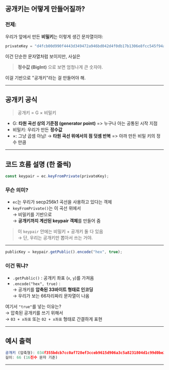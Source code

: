 ## 공개키는 어떻게 만들어질까?

### 전제:

우리가 앞에서 만든 **비밀키**는 이렇게 생긴 문자열이야:

```ts
privateKey = "d4fcb00d990f4443d349472a946bd042d4f0db17b1306e8fcc545f94a13c6fcb";
```

이건 단순한 문자열처럼 보이지만, 사실은

> **정수값 (BigInt)** 으로 보면 엄청나게 큰 숫자야.

이걸 기반으로 "공개키"라는 걸 만들어야 해.

---

## 공개키 공식

> 공개키 = G × 비밀키

- G: **타원 곡선 상의 기준점 (generator point)** => 누구나 아는 공통된 시작 지점
- 비밀키: 우리가 만든 **정수값**
- ×: 그냥 곱셈 아님! → **타원 곡선 위에서의 점 덧셈 반복** => 아까 만든 비밀 키의 정수 만큼

---

## 코드 흐름 설명 (한 줄씩)

```ts
const keypair = ec.keyFromPrivate(privateKey);
```

### 무슨 의미?

- `ec`는 우리가 secp256k1 곡선을 사용하고 있다는 객체
- `keyFromPrivate()`는 이 곡선 위에서  
  → 비밀키를 기반으로  
  → **공개키까지 계산된 keypair 객체**를 만들어 줌

> 이 `keypair` 안에는 비밀키 + 공개키 둘 다 있음  
> → 단, 우리는 공개키만 뽑아서 쓰는 거야.

---

```ts
publicKey = keypair.getPublic().encode("hex", true);
```

### 이건 뭐냐?

- `.getPublic()` : 공개키 좌표 (`x`, `y`)를 가져옴
- `.encode("hex", true)` :  
  → 공개키를 **압축된 33바이트 형태로 인코딩**  
  → 우리가 보는 66자리짜리 문자열이 나옴

여기서 `"true"`를 넣는 이유는?  
→ 압축된 공개키를 쓰기 위해서  
→ `03 + x좌표` 또는 `02 + x좌표` 형태로 간결하게 표현

---

## 예시 출력

```ts
공개키 (압축형): 034f355bdcb7cc0af728ef3cceb9615d906a3c5a8231804d1c99d0be2eb1e5c17e
길이: 66 (16진수 문자 기준)
```

---

